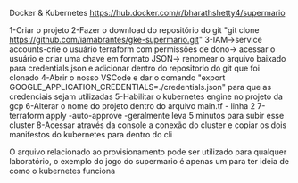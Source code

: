 Docker & Kubernetes
https://hub.docker.com/r/bharathshetty4/supermario

1-Criar o projeto
2-Fazer o download do repositório do git "git clone https://github.com/iamabrantes/gke-supermario.git"
3-IAM->service accounts-crie o usuário terraform com permissões de dono-> acessar o usuário e criar uma chave em formato JSON-> renomear o arquivo baixado para credentials.json
e adicionar dentro do repositorio do git que foi clonado
4-Abrir o nosso VSCode e dar o comando "export GOOGLE_APPLICATION_CREDENTIALS=./credentials.json" para que as credenciais sejam utilizadas
5-Habilitar o kubernetes engine no projeto da gcp
6-Alterar o nome do projeto dentro do arquivo main.tf - linha 2
7-terraform apply -auto-approve    -geralmente leva 5 minutos para subir esse cluster
8-Acessar através da console a conexão do cluster e copiar os dois manifestos do kubernetes para dentro do cli

O arquivo relacionado ao provisionamento pode ser utilizado para qualquer laboratório, o exemplo do jogo do supermario é apenas um para ter ideia de como o kubernetes funciona
